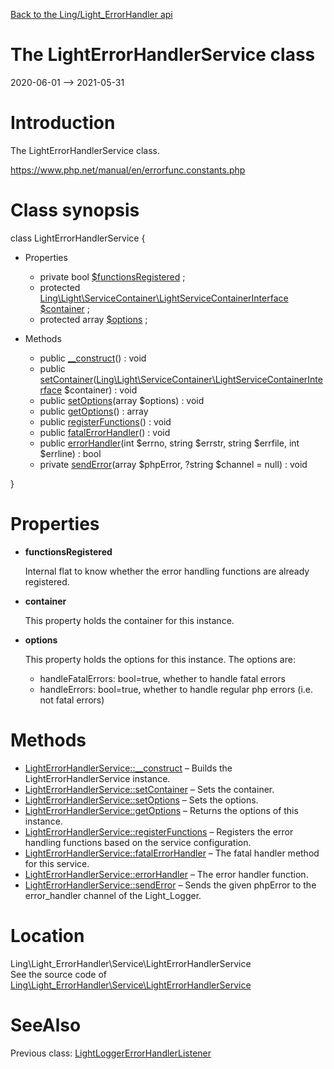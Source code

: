 [Back to the Ling/Light_ErrorHandler api](https://github.com/lingtalfi/Light_ErrorHandler/blob/master/doc/api/Ling/Light_ErrorHandler.md)



The LightErrorHandlerService class
================
2020-06-01 --> 2021-05-31






Introduction
============

The LightErrorHandlerService class.


https://www.php.net/manual/en/errorfunc.constants.php



Class synopsis
==============


class <span class="pl-k">LightErrorHandlerService</span>  {

- Properties
    - private bool [$functionsRegistered](#property-functionsRegistered) ;
    - protected [Ling\Light\ServiceContainer\LightServiceContainerInterface](https://github.com/lingtalfi/Light/blob/master/doc/api/Ling/Light/ServiceContainer/LightServiceContainerInterface.md) [$container](#property-container) ;
    - protected array [$options](#property-options) ;

- Methods
    - public [__construct](https://github.com/lingtalfi/Light_ErrorHandler/blob/master/doc/api/Ling/Light_ErrorHandler/Service/LightErrorHandlerService/__construct.md)() : void
    - public [setContainer](https://github.com/lingtalfi/Light_ErrorHandler/blob/master/doc/api/Ling/Light_ErrorHandler/Service/LightErrorHandlerService/setContainer.md)([Ling\Light\ServiceContainer\LightServiceContainerInterface](https://github.com/lingtalfi/Light/blob/master/doc/api/Ling/Light/ServiceContainer/LightServiceContainerInterface.md) $container) : void
    - public [setOptions](https://github.com/lingtalfi/Light_ErrorHandler/blob/master/doc/api/Ling/Light_ErrorHandler/Service/LightErrorHandlerService/setOptions.md)(array $options) : void
    - public [getOptions](https://github.com/lingtalfi/Light_ErrorHandler/blob/master/doc/api/Ling/Light_ErrorHandler/Service/LightErrorHandlerService/getOptions.md)() : array
    - public [registerFunctions](https://github.com/lingtalfi/Light_ErrorHandler/blob/master/doc/api/Ling/Light_ErrorHandler/Service/LightErrorHandlerService/registerFunctions.md)() : void
    - public [fatalErrorHandler](https://github.com/lingtalfi/Light_ErrorHandler/blob/master/doc/api/Ling/Light_ErrorHandler/Service/LightErrorHandlerService/fatalErrorHandler.md)() : void
    - public [errorHandler](https://github.com/lingtalfi/Light_ErrorHandler/blob/master/doc/api/Ling/Light_ErrorHandler/Service/LightErrorHandlerService/errorHandler.md)(int $errno, string $errstr, string $errfile, int $errline) : bool
    - private [sendError](https://github.com/lingtalfi/Light_ErrorHandler/blob/master/doc/api/Ling/Light_ErrorHandler/Service/LightErrorHandlerService/sendError.md)(array $phpError, ?string $channel = null) : void

}




Properties
=============

- <span id="property-functionsRegistered"><b>functionsRegistered</b></span>

    Internal flat to know whether the error handling functions are already registered.
    
    

- <span id="property-container"><b>container</b></span>

    This property holds the container for this instance.
    
    

- <span id="property-options"><b>options</b></span>

    This property holds the options for this instance.
    The options are:
    
    - handleFatalErrors: bool=true, whether to handle fatal errors
    - handleErrors: bool=true, whether to handle regular php errors (i.e. not fatal errors)
    
    



Methods
==============

- [LightErrorHandlerService::__construct](https://github.com/lingtalfi/Light_ErrorHandler/blob/master/doc/api/Ling/Light_ErrorHandler/Service/LightErrorHandlerService/__construct.md) &ndash; Builds the LightErrorHandlerService instance.
- [LightErrorHandlerService::setContainer](https://github.com/lingtalfi/Light_ErrorHandler/blob/master/doc/api/Ling/Light_ErrorHandler/Service/LightErrorHandlerService/setContainer.md) &ndash; Sets the container.
- [LightErrorHandlerService::setOptions](https://github.com/lingtalfi/Light_ErrorHandler/blob/master/doc/api/Ling/Light_ErrorHandler/Service/LightErrorHandlerService/setOptions.md) &ndash; Sets the options.
- [LightErrorHandlerService::getOptions](https://github.com/lingtalfi/Light_ErrorHandler/blob/master/doc/api/Ling/Light_ErrorHandler/Service/LightErrorHandlerService/getOptions.md) &ndash; Returns the options of this instance.
- [LightErrorHandlerService::registerFunctions](https://github.com/lingtalfi/Light_ErrorHandler/blob/master/doc/api/Ling/Light_ErrorHandler/Service/LightErrorHandlerService/registerFunctions.md) &ndash; Registers the error handling functions based on the service configuration.
- [LightErrorHandlerService::fatalErrorHandler](https://github.com/lingtalfi/Light_ErrorHandler/blob/master/doc/api/Ling/Light_ErrorHandler/Service/LightErrorHandlerService/fatalErrorHandler.md) &ndash; The fatal handler method for this service.
- [LightErrorHandlerService::errorHandler](https://github.com/lingtalfi/Light_ErrorHandler/blob/master/doc/api/Ling/Light_ErrorHandler/Service/LightErrorHandlerService/errorHandler.md) &ndash; The error handler function.
- [LightErrorHandlerService::sendError](https://github.com/lingtalfi/Light_ErrorHandler/blob/master/doc/api/Ling/Light_ErrorHandler/Service/LightErrorHandlerService/sendError.md) &ndash; Sends the given phpError to the error_handler channel of the Light_Logger.





Location
=============
Ling\Light_ErrorHandler\Service\LightErrorHandlerService<br>
See the source code of [Ling\Light_ErrorHandler\Service\LightErrorHandlerService](https://github.com/lingtalfi/Light_ErrorHandler/blob/master/Service/LightErrorHandlerService.php)



SeeAlso
==============
Previous class: [LightLoggerErrorHandlerListener](https://github.com/lingtalfi/Light_ErrorHandler/blob/master/doc/api/Ling/Light_ErrorHandler/Light_Logger/LightLoggerErrorHandlerListener.md)<br>
